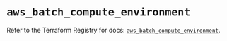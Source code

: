 # `aws_batch_compute_environment`

Refer to the Terraform Registry for docs: [`aws_batch_compute_environment`](https://registry.terraform.io/providers/hashicorp/aws/6.5.0/docs/resources/batch_compute_environment).
